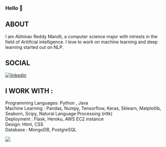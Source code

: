 ### Hello 👋

## ABOUT 
I am Abhinav Reddy Mandli, a computer science major with intrests in the field of Aritifcial intelligence. I love to work on machine learning and deep learning started out on NLP. 

<!--
**abhi-11nav/abhi-11nav** is a ✨ _special_ ✨ repository because its `README.md` (this file) appears on your GitHub profile.
-->

## SOCIAL
<div class="badge-base LI-profile-badge" data-locale="en_US" data-size="medium" data-theme="dark" data-type="VERTICAL" data-vanity="abhinav-mandli" data-version="v1"><a class="badge-base__link LI-simple-link" href="https://ca.linkedin.com/in/abhinav-mandli?trk=profile-badge"><img src="https://img.shields.io/badge/LinkedIn-0077B5?style=for-the-badge&logo=linkedin&logoColor=white" alt="linkedin"></a></div>
                   
## I WORK WITH :<br>
Programming Languages: Python , Java <br>
Machine Learning : Pandas, Numpy, Tensorflow, Keras, Sklearn, Matplotlib, Seaborn, Scipy, Natural Language Processing (nltk)<br>
Deployment : Flask, Heroku, AWS EC2 instance <br>
Design: Html, CSS <br>
Database : MongoDB, PostgreSQL <br>


<img src="https://img.shields.io/badge/TensorFlow-FF6F00?style=for-the-badge&logo=tensorflow&logoColor=white">


